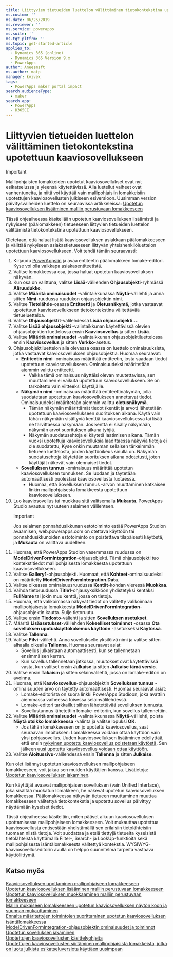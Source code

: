 ```yaml
---
title: Liittyvien tietueiden luettelon välittäminen tietokontekstina upotettuun kaaviosovellukseen | MicrosoftDocs
ms.custom: ''
ms.date: 06/25/2019
ms.reviewer: ''
ms.service: powerapps
ms.suite: ''
ms.tgt_pltfrm: ''
ms.topic: get-started-article
applies_to:
  - Dynamics 365 (online)
  - Dynamics 365 Version 9.x
  - PowerApps
author: Aneesmsft
ms.author: matp
manager: kvivek
tags:
  - PowerApps maker portal impact
search.audienceType:
  - maker
search.app:
  - PowerApps
  - D365CE
---
```


# <a name="pass-a-list-of-related-records-as-data-context-to-an-embedded-canvas-app"></a>Liittyvien tietueiden luettelon välittäminen tietokontekstina upotettuun kaaviosovellukseen
> [!IMPORTANT]
> Mallipohjaisten lomakkeiden upotetut kaaviosovellukset ovat nyt esikatselussa ja yleensä käytettävissä. Alla luetellut vaiheet ovat vanhentuneita, ja niitä voi käyttää vain mallipohjaisiin lomakkeisiin upotettujen kaaviosovellusten julkiseen esiversioon.
> Uusimman version päivitysvaiheiden luettelo on seuraavissa artikkeleissa: [Upotetun kaaviosovelluksen lisääminen malliin perustuvaan lomakkeeseen](embedded-canvas-app-add-classic-designer.md)

Tässä ohjeaiheessa käsitellään upotetun kaaviosovelluksen lisäämistä ja nykyiseen (päälomakkeen) tietueeseen liittyvien tietueiden luettelon välittämistä tietokontekstina upotettuun kaaviosovellukseen.

Oletetaan, että haluat lisätä kaaviosovelluksen asiakkaan päälomakkeeseen ja välittää nykyiseen asiakastietueeseen liittyvän yhteishenkilöluettelon upotettuun kaaviosovellukseen. Voit tehdä tämän seuraavasti:

1.  Kirjaudu [PowerAppsiin](https://web.powerapps.com/?utm_source=padocs&utm_medium=linkinadoc&utm_campaign=referralsfromdoc) ja avaa entiteetin päälomakkeen lomake-editori. Kyse voi olla vaikkapa asiakasentiteetistä.
2.  Valitse lomakkeessa osa, jossa haluat upotetun kaaviosovelluksen näkyvän.
3.  Kun osa on valittuna, valitse **Lisää**-välilehden **Ohjausobjekti**-ryhmässä **Aliruudukko**.
4.  Valitse **Määritä ominaisuudet** -valintaikkunassa **Näytä**-välilehti ja anna sitten **Nimi**-ruudussa ruudukon ohjausobjektin nimi.
5.  Valitse **Tietolähde**-osassa **Entiteetti** ja **Oletusnäkymä**, jotka vastaavat upotettuun kaaviosovellukseen tietokontekstina välitettävää tietueluetteloa.
6. Valitse **Ohjausobjektit**-välilehdessä **Lisää ohjausobjekti…**.
7. Valitse **Lisää ohjausobjekti** -valintaikkunan käytettävissä olevien ohjausobjektien luettelossa ensin **Kaaviosovellus** ja sitten **Lisää**.
8. Valitse **Määritä ominaisuudet** -valintaikkunan ohjausobjektiluettelossa ensin **Kaaviosovellus** ja sitten **Verkko**-asetus.
9. Ohjausobjektiluettelon alla olevassa osassa on luettelo ominaisuuksista, jotka vastaavat kaaviosovelluksen ohjausobjektia. Huomaa seuraavat:
     - **Entiteetin nimi** -ominaisuus määrittää entiteetin, josta saadaan tiedot upotettuun kaaviosovellukseen. Ominaisuudeksi määritetään aiemmin valittu entiteetti.
         -  Vaikka tämä ominaisuus näyttäisi olevan muutettavissa, sen muuttaminen ei vaikuta upotettuun kaaviosovellukseen. Se on tarkoitettu vain viitteeksi käyttäjälle.
     -  **Näkymän nimi** -ominaisuus määrittää entiteettinäkymän, jolla suodatetaan upotettuun kaaviosovellukseen annettavat tiedot. Ominaisuudeksi määritetään aiemmin valittu **oletusnäkymä**.
         -  Tämän näkymän määrittämät tiedot (kentät ja arvot) lähetetään upotettuun kaaviosovellukseen suorituksen aikana. Käytä vain tähän näkymään sisältyviä kenttiä kaaviosovelluksessa tai lisää ne tarvittaessa näkymään. Jos kenttä ei sisälly näkymään, näkymän arvot suorituksen aikana tyhjiä.
         -  Näkymän suodatusehtoja ei käytetä laatimisen aikana. Tämän vuoksi upotettuja kaaviosovelluksia laadittaessa näkyviä tietoja ei ole suodatettu, Kyse onkin muutaman sellaisen tärkeimmän tietueen luettelosta, joiden käyttöoikeus sinulla on. Näkymän suodatusehtoja käytetään suorituksen aikana odotetusti, joten käyttäjät näkevät vain olennaiset tiedot.
     -  **Sovelluksen tunnus** -ominaisuus määrittää upotetun kaaviosovelluksen tunnuksen. Se luodaan ja täytetään automaattisesti puolestasi kaaviosovellusta luotaessa.
         -  Huomaa, että Sovelluksen tunnus -arvon muuttaminen katkaisee linkin mallipohjaisesta lomakkeesta upotettuun kaaviosovellukseen.
10. Luo kaaviosovellus tai muokkaa sitä valitsemalla **Mukauta**. PowerApps Studio avautuu nyt uuteen selaimen välilehteen.
     > [!IMPORTANT]
     > Jos selaimen ponnahdusikkunan estotoiminto estää PowerApps Studion avaamisen, web.powerapps.com on otettava käyttöön tai ponnahdusikkunoiden estotoiminto on poistettava tilapäisesti käytöstä, ja **Mukauta** on valittava uudelleen. 
11. Huomaa, että PowerApps Studion vasemmassa ruudussa on **ModelDrivenFormIntegration**-ohjausobjekti. Tämä ohjausobjekti tuo kontekstitiedot mallipohjaisesta lomakkeesta upotettuun kaaviosovellukseen. 
12. Valitse **Gallery1**-ohjausobjekti. Huomaat, että **Kohteet**-ominaisuudeksi on määritetty **ModelDrivenFormIntegration.Data**.
13. Valitse oikeassa ominaisuusruudussa **Kentät**-kohdan vieressä **Muokkaa**.
14. Vaihda tietoruudussa **Title1**-ohjausyksikköön yhdistetyksi kentäksi **FullName** tai jokin muu kenttä, jossa on tietoja.
15. Huomaa, että valikoimassa näkyvät tiedot on välitetty valikoimaan mallipohjaisesta lomakkeesta **ModelDrivenFormIntegration**-ohjausobjektin kautta. Sulje tietoruutu.
16. Valitse ensin **Tiedosto**-väliehti ja sitten **Sovelluksen asetukset**.
17. Määritä **Lisäasetukset**-välilehden **Kokeelliset toiminnot** -osassa **Ota sovelluksen upotuskäyttökokemus käyttöön** -asetukseksi **Käytössä**.
18. Valitse **Tallenna**. 
19. Valitse **Pilvi**-välilehti. Anna sovellukselle yksilöivä nimi ja valitse sitten alhaalla oikealla **Tallenna**. Huomaa seuraavat asiat: 
    -  Sovellus julkaistaan automaattisesti, kun se tallennetaan ensimmäisen kerran. 
      -  Kun sovellus tallennetaan jatkossa, muutokset ovat käytettävissä vasta, kun valitset ensin **Julkaise** ja sitten **Julkaise tämä versio**.
20. Valitse ensin **Takaisin** ja sitten selainvälilehti, jossa on lomake-editori on avoinna. 
21. Huomaa, että **Kaaviosovellus**-ohjausobjektin **Sovelluksen tunnus** -ominaisuuden arvo on täytetty automaattisesti. Huomaa seuraavat asiat: 
     -  Lomake-editorista on suora linkki PowerApps Studioon, joka avattiin aiemmassa vaiheessa toisessa selainvälilehdessä.
     -  Lomake-editori tarkkaillut siihen lähetettävää sovelluksen tunnusta.
     -  Sovellustunnus lähetettiin lomake-editoriin, kun sovellus tallennettiin.
22. Valitse **Määritä ominaisuudet** -valintaikkunassa **Näytä**-välilehti, poista **Näytä otsikko lomakkeessa** -valinta ja valitse lopuksi **OK**.
     - Jos tähän lomakkeeseen on jo upotettu kaaviosovellus, saat seuraavan ilmoituksen: Lomakkeessa voidaan ottaa käyttöön vain yksi pohjasovellus. Uuden kaaviosovelluksen lisääminen edellyttää, että ensin [nykyinen upotettu kaaviosovellus poistetaan käytöstä](embedded-canvas-app-guidelines.md#disable-an-embedded-canvas-app). Sen jälkeen [uusi upotettu kaaviosovellus voidaan ottaa käyttöön](embedded-canvas-app-guidelines.md#enable-an-embedded-canvas-app).
23. Valitse **Aloitussivu**-välilehdessä ensin **Tallenna** ja sitten **Julkaise**.

Kun olet lisännyt upotetun kaaviosovelluksen mallipohjaiseen lomakkeeseen, voit jakaa sen muiden käyttäjien kanssa. Lisätietoja: [Upotetun kaaviosovelluksen jakaminen](share-embedded-canvas-app.md).

Kun käyttäjät avaavat mallipohjaisen sovelluksen (vain Unified Interface), joka sisältää muokatun lomakkeen, he näkevät upotetun kaaviosovelluksen lomakkeessa. Päälomakkeessa näkyvän tietueen muuttaminen muuttaa lomakkeeseen välitettyä tietokontekstia ja upotettu sovellus päivittyy näyttämään kyseiset tiedot.

Tässä ohjeaiheessa käsiteltiin, miten pääset alkuun kaaviosovelluksen upottamisessa mallipohjaiseen lomakkeeseen. Voit mukauttaa upotettua kaaviosovellusta entisestään yhdistämällä sen erilaisiin tietolähteisiin tuomaan niistä tietoja. Voit suodattaa ja etsiä tiettyjä tietueita kyseisistä tietolähteistä käyttämällä Filter-, Search- ja LookUp-funktioita sekä mallipohjaisesta isäntälomakkeesta välitettyä kontekstia. WYSIWYG-kaaviosovelluseditorin avulla on helppo suunnitelma tarpeita vastaava käyttöliittymä.

## <a name="see-also"></a>Katso myös
[Kaaviosovelluksen upottaminen mallipohjaiseen lomakkeeseen](embed-canvas-app-in-form.md) <br />
[Upotetun kaaviosovelluksen lisääminen malliin perustuvaan lomakkeeseen](embedded-canvas-app-add-classic-designer.md) <br />
[Upotetun kaaviosovelluksen muokkaaminen malliin perustuvaan lomakkeeseen](embedded-canvas-app-edit-classic-designer.md) <br />
[Mallin mukaiseen lomakkeeseen upotetun kaaviosovelluksen näytön koon ja suunnan mukauttaminen](embedded-canvas-app-customize-screen.md) <br />
[Ennalta määritettyjen toimintojen suorittaminen upotetun kaaviosovelluksen isäntälomakkeessa](embedded-canvas-app-actions.md) <br />
[ModelDrivenFormIntegration-ohjausobjektin ominaisuudet ja toiminnot](embedded-canvas-app-properties-actions.md) <br />
[Upotetun sovelluksen jakaminen](share-embedded-canvas-app.md) <br />
[Upotettujen kaaviosovellusten käsittelyohjeita](embedded-canvas-app-guidelines.md) <br />
[Upotettujen kaaviosovellusten siirtäminen mallipohjaisista lomakkeista, jotka on luotu julkista esikatseluversiota käyttäen uusimpaan](embedded-canvas-app-migrate-from-preview.md) <br />
